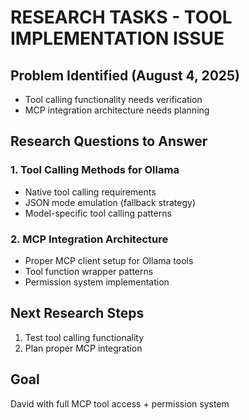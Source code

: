 # RESEARCH TASKS - TOOL IMPLEMENTATION ISSUE

## Problem Identified (August 4, 2025)
- Tool calling functionality needs verification
- MCP integration architecture needs planning

## Research Questions to Answer

### 1. Tool Calling Methods for Ollama
- Native tool calling requirements
- JSON mode emulation (fallback strategy)
- Model-specific tool calling patterns

### 2. MCP Integration Architecture
- Proper MCP client setup for Ollama tools
- Tool function wrapper patterns
- Permission system implementation

## Next Research Steps
1. Test tool calling functionality
2. Plan proper MCP integration

## Goal
David with full MCP tool access + permission system